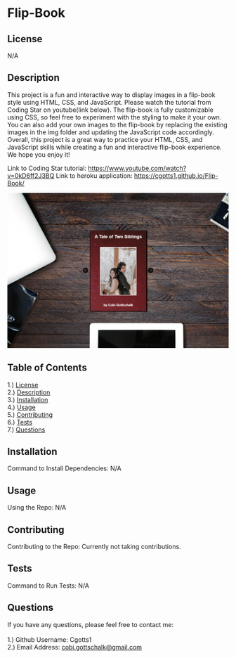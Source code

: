 # Flip-Book

## <section id = "License">License</section>
N/A

## <section id = "Description">Description</section>
This project is a fun and interactive way to display images in a flip-book style using HTML, CSS, and JavaScript. Please watch the tutorial from Coding Star on youtube(link below). The flip-book is fully customizable using CSS, so feel free to experiment with the styling to make it your own. You can also add your own images to the flip-book by replacing the existing images in the img folder and updating the JavaScript code accordingly. Overall, this project is a great way to practice your HTML, CSS, and JavaScript skills while creating a fun and interactive flip-book experience. We hope you enjoy it!

Link to Coding Star tutorial: https://www.youtube.com/watch?v=0kD6ff2J3BQ 
Link to heroku application: https://cgotts1.github.io/Flip-Book/

![Flip Book](./screenshot.png)


## Table of Contents
1.) <a href = "#License">License</a><br>
2.) <a href = "#Description">Description</a><br>
3.) <a href = "#Installation">Installation</a> <br>
4.) <a href = "#Usage">Usage</a><br>
5.) <a href = "#Contributing">Contributing</a><br>
6.) <a href = "#Tests">Tests</a><br>
7.) <a href = "#Questions">Questions</a>

## <section id = "Installation">Installation</section>
Command to Install Dependencies: N/A

## <section id = "Usage">Usage</section>
Using the Repo: N/A 

## <section id = "Contributing">Contributing</section>
Contributing to the Repo: Currently not taking contributions.

## <section id = "Tests">Tests</section>
Command to Run Tests: N/A

## <section id = "Questions">Questions</section>
If you have any questions, please feel free to contact me: <br><br>
1.) Github Username: Cgotts1 <br>
2.) Email Address: cobi.gottschalk@gmail.com
